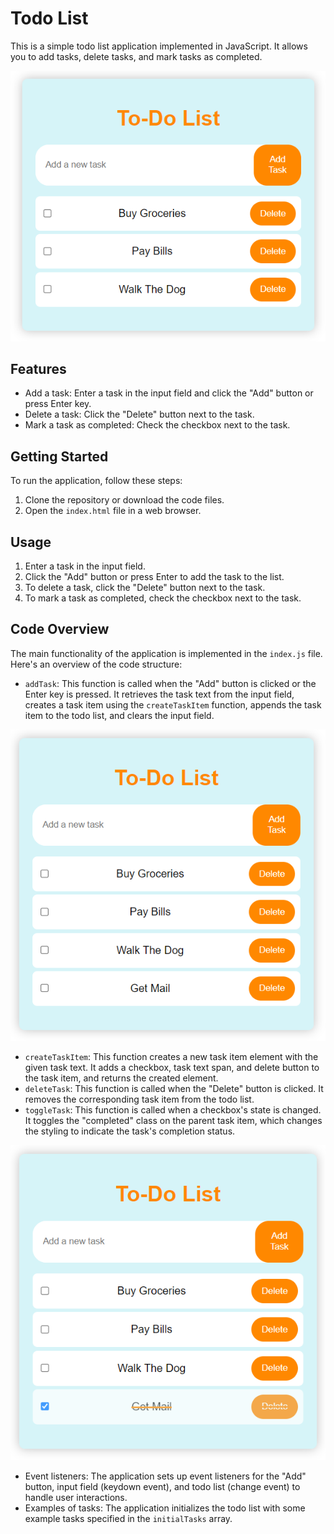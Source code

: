 # Todo List

This is a simple todo list application implemented in JavaScript. It allows you to add tasks, delete tasks, and mark tasks as completed.

![to-do-list-homepage](screenshots/td-list.png)

## Features

- Add a task: Enter a task in the input field and click the "Add" button or press Enter key.
- Delete a task: Click the "Delete" button next to the task.
- Mark a task as completed: Check the checkbox next to the task.

## Getting Started

To run the application, follow these steps:

1. Clone the repository or download the code files.
2. Open the `index.html` file in a web browser.

## Usage

1. Enter a task in the input field.
2. Click the "Add" button or press Enter to add the task to the list.
3. To delete a task, click the "Delete" button next to the task.
4. To mark a task as completed, check the checkbox next to the task.

## Code Overview

The main functionality of the application is implemented in the `index.js` file. Here's an overview of the code structure:

- `addTask`: This function is called when the "Add" button is clicked or the Enter key is pressed. It retrieves the task text from the input field, creates a task item using the `createTaskItem` function, appends the task item to the todo list, and clears the input field.

![to-do-list-addItem](screenshots/add-item.png)

- `createTaskItem`: This function creates a new task item element with the given task text. It adds a checkbox, task text span, and delete button to the task item, and returns the created element.
- `deleteTask`: This function is called when the "Delete" button is clicked. It removes the corresponding task item from the todo list.
- `toggleTask`: This function is called when a checkbox's state is changed. It toggles the "completed" class on the parent task item, which changes the styling to indicate the task's completion status.

![to-do-list-completedTask](screenshots/td-list-completed.png)

- Event listeners: The application sets up event listeners for the "Add" button, input field (keydown event), and todo list (change event) to handle user interactions.
- Examples of tasks: The application initializes the todo list with some example tasks specified in the `initialTasks` array.
